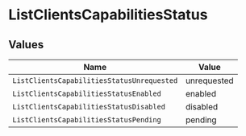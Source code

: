 # ListClientsCapabilitiesStatus


## Values

| Name                                       | Value                                      |
| ------------------------------------------ | ------------------------------------------ |
| `ListClientsCapabilitiesStatusUnrequested` | unrequested                                |
| `ListClientsCapabilitiesStatusEnabled`     | enabled                                    |
| `ListClientsCapabilitiesStatusDisabled`    | disabled                                   |
| `ListClientsCapabilitiesStatusPending`     | pending                                    |